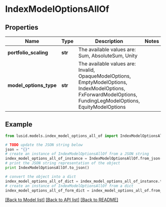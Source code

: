 # IndexModelOptionsAllOf


## Properties
Name | Type | Description | Notes
------------ | ------------- | ------------- | -------------
**portfolio_scaling** | **str** | The available values are: Sum, AbsoluteSum, Unity | 
**model_options_type** | **str** | The available values are: Invalid, OpaqueModelOptions, EmptyModelOptions, IndexModelOptions, FxForwardModelOptions, FundingLegModelOptions, EquityModelOptions | 

## Example

```python
from lusid.models.index_model_options_all_of import IndexModelOptionsAllOf

# TODO update the JSON string below
json = "{}"
# create an instance of IndexModelOptionsAllOf from a JSON string
index_model_options_all_of_instance = IndexModelOptionsAllOf.from_json(json)
# print the JSON string representation of the object
print IndexModelOptionsAllOf.to_json()

# convert the object into a dict
index_model_options_all_of_dict = index_model_options_all_of_instance.to_dict()
# create an instance of IndexModelOptionsAllOf from a dict
index_model_options_all_of_form_dict = index_model_options_all_of.from_dict(index_model_options_all_of_dict)
```
[[Back to Model list]](../README.md#documentation-for-models) [[Back to API list]](../README.md#documentation-for-api-endpoints) [[Back to README]](../README.md)


